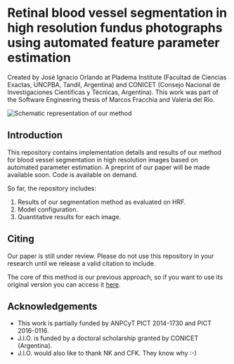 # Retinal blood vessel segmentation in high resolution fundus photographs using automated feature parameter estimation

Created by José Ignacio Orlando at Pladema Institute (Facultad de Ciencias Exactas, UNCPBA, Tandil, Argentina) and CONICET (Consejo Nacional de Investigaciones Científicas y Técnicas, Argentina). This work was part of the Software Engineering thesis of Marcos Fracchia and Valeria del Río.

![Schematic representation of our method](https://raw.githubusercontent.com/high-resolution-vessel-segmentation/red-lesion-detection/master/schematic.png)

## Introduction
This repository contains implementation details and results of our method for blood vessel segmentation in high resolution images based on automated parameter estimation.
A preprint of our paper will be made available soon. Code is available on demand.

So far, the repository includes:

1. Results of our segmentation method as evaluated on HRF.
2. Model configuration.
3. Quantitative results for each image.

## Citing
Our paper is still under review. Please do not use this repository in your research until we release a valid citation to include.

The core of this method is our previous approach, so if you want to use its original version you can access it [here](https://github.com/ignaciorlando/fundus-vessel-segmentation-tbme).

## Acknowledgements

* This work is partially funded by ANPCyT PICT 2014-1730 and PICT 2016-0116.
* J.I.O. is funded by a doctoral scholarship granted by CONICET (Argentina).
* J.I.O. would also like to thank NK and CFK. They know why :-)
